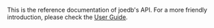 This is the reference documentation of joedb's API. For a more friendly introduction, please check the [User Guide](../intro.html).
